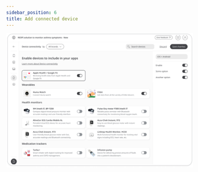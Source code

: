```yaml
---
sidebar_position: 6
title: Add connected device
---
```


![alt text](<../assets/Connect Devices.png>)
